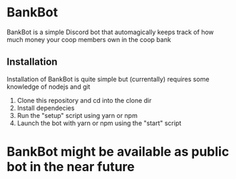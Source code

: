 # BankBot
BankBot is a simple Discord bot that automagically keeps track of how much money your coop members own in the coop bank

## Installation
Installation of BankBot is quite simple but (currentally) requires some knowledge of nodejs and git
1. Clone this repository and cd into the clone dir
2. Install dependecies
3. Run the "setup" script using yarn or npm
4. Launch the bot with yarn or npm using the "start" script

# BankBot might be available as public bot in the near future
